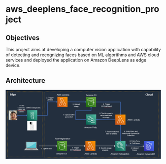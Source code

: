 # aws_deeplens_face_recognition_project

## **Objectives**

This project aims at developing a computer vision application with capability of detecting and recognizing faces based on ML algorithms and AWS cloud services and deployed the application on Amazon DeepLens as edge device.

## **Architecture**

![This is an image](workflow.PNG)
